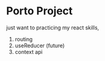 # Porto Project

just want to practicing my react skills,
1. routing
2. useReducer (future)
3. context api